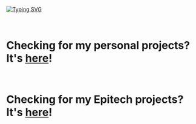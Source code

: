 [![Typing SVG](https://readme-typing-svg.demolab.com?font=Inter&size=32&pause=1000&color=7289DA&vCenter=true&width=435&lines=Howdy+%F0%9F%91%8B)](https://git.io/typing-svg)

<br />

# Checking for my personal projects? It's [here](https://codeberg.org/milimarg)!

<br />

# Checking for my Epitech projects? It's [here](https://codeberg.org/milimarg/Epitech-Projects)!
